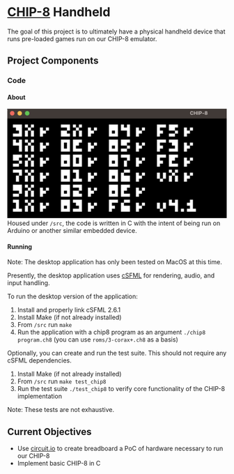 # [CHIP-8](https://en.wikipedia.org/wiki/CHIP-8) Handheld

The goal of this project is to ultimately have a physical handheld device that runs pre-loaded games run on our CHIP-8 emulator. 

## Project Components

### Code 

#### About
![Desktop Application](docs/app.png)
Housed under `/src`, the code is written in C with the intent of being run on Arduino or another similar embedded device.

#### Running 
Note: The desktop application has only been tested on MacOS at this time. 

Presently, the desktop application uses [cSFML](https://www.sfml-dev.org/download/csfml/) for rendering, audio, and input handling.

To run the desktop version of the application:
1. Install and properly link cSFML 2.6.1
2. Install Make (if not already installed)
3. From `/src` run `make` 
4. Run the application with a chip8 program as an argument `./chip8 program.ch8` (you can use `roms/3-corax+.ch8` as a basis)

Optionally, you can create and run the test suite. This should not require any cSFML dependencies.
1. Install Make (if not already installed)
2. From `/src` run `make test_chip8`
3. Run the test suite `./test_chip8` to verify core functionality of the CHIP-8 implementation

Note: These tests are not exhaustive.

## Current Objectives
- Use [circuit.io](https://www.circuito.io/) to create breadboard a PoC of hardware necessary to run our CHIP-8
- Implement basic CHIP-8 in C